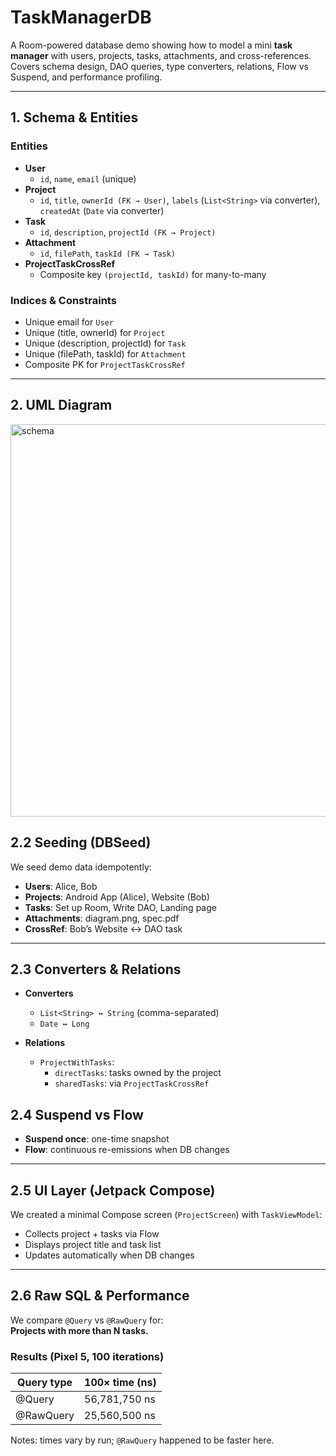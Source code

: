 # TaskManagerDB 

A Room-powered database demo showing how to model a mini **task manager** with users, projects, tasks, attachments, and cross-references.  
Covers schema design, DAO queries, type converters, relations, Flow vs Suspend, and performance profiling.

---

## 1. Schema & Entities

### Entities
- **User**
  - `id`, `name`, `email` (unique)
- **Project**
  - `id`, `title`, `ownerId (FK → User)`, `labels` (`List<String>` via converter), `createdAt` (`Date` via converter)
- **Task**
  - `id`, `description`, `projectId (FK → Project)`
- **Attachment**
  - `id`, `filePath`, `taskId (FK → Task)`
- **ProjectTaskCrossRef**
  - Composite key `(projectId, taskId)` for many-to-many
 

### Indices & Constraints
- Unique email for `User`
- Unique (title, ownerId) for `Project`
- Unique (description, projectId) for `Task`
- Unique (filePath, taskId) for `Attachment`
- Composite PK for `ProjectTaskCrossRef`

---

## 2. UML Diagram
<img width="1438" height="628" alt="schema" src="https://github.com/user-attachments/assets/d0493bd0-ce96-426f-a3a8-8ef7f735a476" />



## 2.2 Seeding (DBSeed)

We seed demo data idempotently:
- **Users**: Alice, Bob  
- **Projects**: Android App (Alice), Website (Bob)  
- **Tasks**: Set up Room, Write DAO, Landing page  
- **Attachments**: diagram.png, spec.pdf  
- **CrossRef**: Bob’s Website ↔ DAO task

---

## 2.3 Converters & Relations

- **Converters**  
  - `List<String> ↔ String` (comma-separated)  
  - `Date ↔ Long`  

- **Relations**  
  - `ProjectWithTasks`:  
    - `directTasks`: tasks owned by the project  
    - `sharedTasks`: via `ProjectTaskCrossRef`
   
## 2.4 Suspend vs Flow

- **Suspend once**: one-time snapshot  
- **Flow**: continuous re-emissions when DB changes
  
---

## 2.5 UI Layer (Jetpack Compose)

We created a minimal Compose screen (`ProjectScreen`) with `TaskViewModel`:

- Collects project + tasks via Flow
- Displays project title and task list
- Updates automatically when DB changes

---

## 2.6 Raw SQL & Performance

We compare `@Query` vs `@RawQuery` for:  
**Projects with more than N tasks.**

### Results (Pixel 5, 100 iterations)

| Query type | 100× time (ns) |
|------------|----------------|
| @Query     | 56,781,750 ns  |
| @RawQuery  | 25,560,500 ns  |

Notes: times vary by run; `@RawQuery` happened to be faster here.


